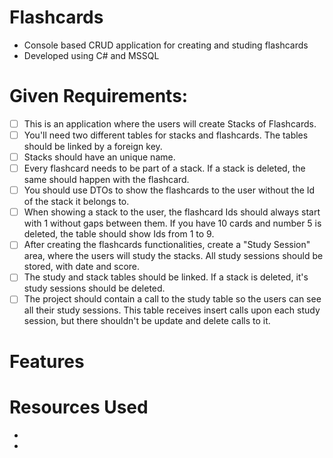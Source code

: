 # Flashcards
- Console based CRUD application for creating and studing flashcards
- Developed using C# and MSSQL

# Given Requirements:
- [ ]  This is an application where the users will create Stacks of Flashcards.
- [ ]  You'll need two different tables for stacks and flashcards. The tables should be linked by a foreign key.
- [ ]  Stacks should have an unique name.
- [ ]  Every flashcard needs to be part of a stack. If a stack is deleted, the same should happen with the flashcard.
- [ ]  You should use DTOs to show the flashcards to the user without the Id of the stack it belongs to.
- [ ]  When showing a stack to the user, the flashcard Ids should always start with 1 without gaps between them. If you have 10 cards and number 5 is deleted, the table should show Ids from 1 to 9.
- [ ]  After creating the flashcards functionalities, create a "Study Session" area, where the users will study the stacks. All study sessions should be stored, with date and score.
- [ ]  The study and stack tables should be linked. If a stack is deleted, it's study sessions should be deleted.
- [ ]  The project should contain a call to the study table so the users can see all their study sessions. This table receives insert calls upon each study session, but there shouldn't be update and delete calls to it.

# Features

# Resources Used
* 
* 
